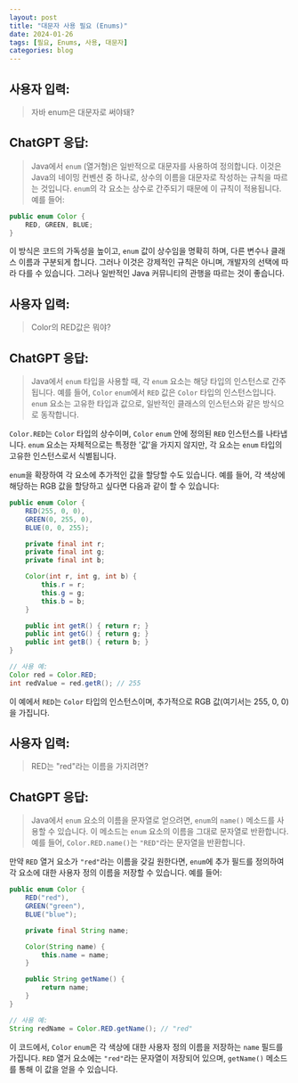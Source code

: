 ```yaml
---
layout: post
title: "대문자 사용 필요 (Enums)"
date: 2024-01-26
tags: [필요, Enums, 사용, 대문자]
categories: blog
---
```


## 사용자 입력:
> 자바 enum은 대문자로 써야돼?

## ChatGPT 응답:
> Java에서 `enum` (열거형)은 일반적으로 대문자를 사용하여 정의합니다. 이것은 Java의 네이밍 컨벤션 중 하나로, 상수의 이름을 대문자로 작성하는 규칙을 따르는 것입니다. `enum`의 각 요소는 상수로 간주되기 때문에 이 규칙이 적용됩니다. 예를 들어:

```java
public enum Color {
    RED, GREEN, BLUE;
}
```

이 방식은 코드의 가독성을 높이고, `enum` 값이 상수임을 명확히 하며, 다른 변수나 클래스 이름과 구분되게 합니다. 그러나 이것은 강제적인 규칙은 아니며, 개발자의 선택에 따라 다를 수 있습니다. 그러나 일반적인 Java 커뮤니티의 관행을 따르는 것이 좋습니다.

## 사용자 입력:
> Color의 RED값은 뭐야?

## ChatGPT 응답:
> Java에서 `enum` 타입을 사용할 때, 각 `enum` 요소는 해당 타입의 인스턴스로 간주됩니다. 예를 들어, `Color` `enum`에서 `RED` 값은 `Color` 타입의 인스턴스입니다. `enum` 요소는 고유한 타입과 값으로, 일반적인 클래스의 인스턴스와 같은 방식으로 동작합니다.

`Color.RED`는 `Color` 타입의 상수이며, `Color` `enum` 안에 정의된 `RED` 인스턴스를 나타냅니다. `enum` 요소는 자체적으로는 특정한 '값'을 가지지 않지만, 각 요소는 `enum` 타입의 고유한 인스턴스로서 식별됩니다.

`enum`을 확장하여 각 요소에 추가적인 값을 할당할 수도 있습니다. 예를 들어, 각 색상에 해당하는 RGB 값을 할당하고 싶다면 다음과 같이 할 수 있습니다:

```java
public enum Color {
    RED(255, 0, 0),
    GREEN(0, 255, 0),
    BLUE(0, 0, 255);

    private final int r;
    private final int g;
    private final int b;

    Color(int r, int g, int b) {
        this.r = r;
        this.g = g;
        this.b = b;
    }

    public int getR() { return r; }
    public int getG() { return g; }
    public int getB() { return b; }
}

// 사용 예:
Color red = Color.RED;
int redValue = red.getR(); // 255
```

이 예에서 `RED`는 `Color` 타입의 인스턴스이며, 추가적으로 RGB 값(여기서는 255, 0, 0)을 가집니다.

## 사용자 입력:
> RED는 "red"라는 이름을 가지려면?

## ChatGPT 응답:
> Java에서 `enum` 요소의 이름을 문자열로 얻으려면, `enum`의 `name()` 메소드를 사용할 수 있습니다. 이 메소드는 `enum` 요소의 이름을 그대로 문자열로 반환합니다. 예를 들어, `Color.RED.name()`는 `"RED"`라는 문자열을 반환합니다.

만약 `RED` 열거 요소가 `"red"`라는 이름을 갖길 원한다면, `enum`에 추가 필드를 정의하여 각 요소에 대한 사용자 정의 이름을 저장할 수 있습니다. 예를 들어:

```java
public enum Color {
    RED("red"),
    GREEN("green"),
    BLUE("blue");

    private final String name;

    Color(String name) {
        this.name = name;
    }

    public String getName() {
        return name;
    }
}

// 사용 예:
String redName = Color.RED.getName(); // "red"
```

이 코드에서, `Color` `enum`은 각 색상에 대한 사용자 정의 이름을 저장하는 `name` 필드를 가집니다. `RED` 열거 요소에는 `"red"`라는 문자열이 저장되어 있으며, `getName()` 메소드를 통해 이 값을 얻을 수 있습니다.

